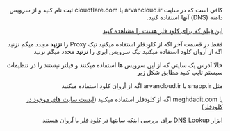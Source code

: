 <div dir="rtl" markdown="1">

کافی است که در سایت arvancloud.ir یا cloudflare.com ثبت نام کنید و از سرویس دامنه (DNS) آنها استفاده کنید.

[این فیلم که برای کلود فلر هست را مشاهده کنید](https://www.youtube.com/watch?v=Sgqnznm6SEY)

فقط در قسمت آخر 
اگه از کلودفلر استفاده میکنید تیک Proxy را **نزنید** مجدد میگم نزنید 
اگه از آروان کلود استفاده میکنید تیک سرویس ابری را **نزنید** مجدد میگم نزنید 

حالا آدرس یک سایتی که از این سرویس ها استفاده میکنند و فیلتر نیستند را در تنظیمات سیستم تایپ کنید مطابق شکل زیر


مثل  snapp.ir یا arvancloud.ir اگه از آروان کلود استفاده میکنید

یا meghdadit.com اگه از کلودفلر استفاده میکنید ([لیست سایت های موجود در کلودفلر](https://trends.builtwith.com/cdn/Cloudflare/Iran))

[ابزار DNS Lookup](https://dns-lookup.com) برای بررسی اینکه سایتها در کلود فلر یا آروان هستند
</div>